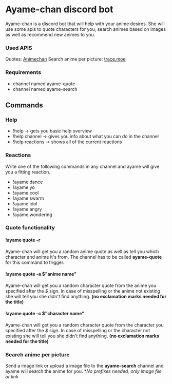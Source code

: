 # Ayame-chan discord bot

Ayame-chan is a discord bot that will help with your anime desires. She will use some apis to quote characters for you, search animes based on images as well as recommend new animes to you.

### Used APIS
Quotes: [Animechan](https://animechan.vercel.app)
Search anime per picture: [trace.moe](https://soruly.github.io/trace.moe-api/#/)

### Requirements
- channel named ayame-quote
- channel named ayame-search


## Commands

### Help
- !help -> gets you basic help overview
- !help channel -> gives you info about what you can do in the channel
- !help reactions -> shows all of the current reactions

### Reactions
Write one of the following commands in any channel and ayame will give you a fitting reaction.
- !ayame dance
- !ayame yo
- !ayame cool
- !ayame swarm
- !ayame idol
- !ayame angry
- !ayame wondering


### Quote functionality

#### !ayame quote -r
Ayame-chan will get you a random anime quote as well as tell you which character and anime it's from. The channel has to be called **ayame-quote** for this command to trigger.

#### !ayame quote -a $"anime name"
Ayame-chan will get you a random character quote from the anime you specified after the _$_ sign. In case of misspelling or the anime not existing she will tell you she didn't find anything. **(no exclamation marks needed for the title)**

#### !ayame quote -c $"character name"
Ayame-chan will get you a random character quote from the character you specified after the _$_ sign. In case of misspelling or the character not existing she will tell you she didn't find anything. **(no exclamation marks needed for the title)**


### Search anime per picture
Send a image link or upload a image file to the **ayame-search** channel and ayame will search the anime for you. **No prefixes needed, only image file or link*

